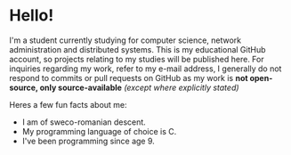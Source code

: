 # Hello!
I'm a student currently studying for computer science, network administration and distributed systems. This is my educational GitHub account, so projects relating to my studies will be published here. 
For inquiries regarding my work, refer to my e-mail address, I generally do not respond to commits or pull requests on GitHub as my work is **not open-source, only source-available** *(except where explicitly stated)*

Heres a few fun facts about me:
- I am of sweco-romanian descent.
- My programming language of choice is C.
- I've been programming since age 9.
